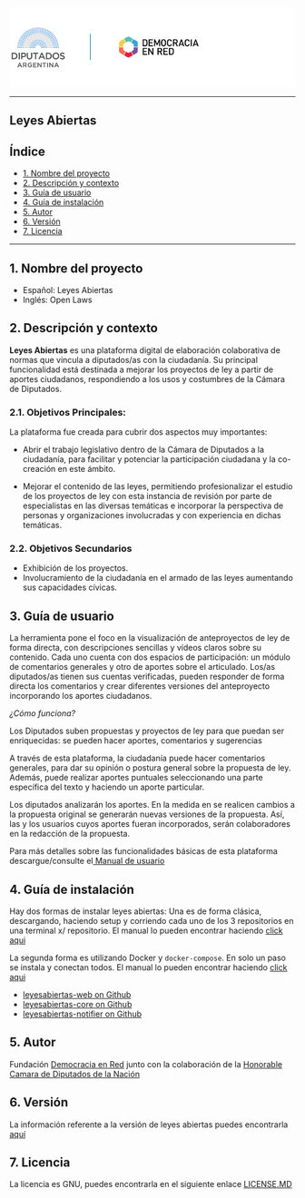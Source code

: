 
![Header](/header-doc.png)

---
## Leyes Abiertas

## Índice

* [1. Nombre del proyecto](#1-nombre-del-proyecto)
* [2. Descripción y contexto](#2-descripción-y-contexto)
* [3. Guía de usuario](#3-guía-de-usuario)
* [4. Guía de instalación](#4-guía-de-instalación)
* [5. Autor](#5-autor)
* [6. Versión](#6-versión)
* [7. Licencia](#7-licencia)

***


## 1. Nombre del proyecto

- Español: Leyes Abiertas
- Inglés: Open Laws

## 2. Descripción y contexto

**Leyes Abiertas** es una plataforma digital de elaboración colaborativa de normas que vincula a diputados/as con la ciudadanía. Su principal funcionalidad está destinada a mejorar los proyectos de ley a partir de aportes ciudadanos, respondiendo a los usos y costumbres de la Cámara de Diputados.

### 2.1. Objetivos Principales:

La plataforma fue creada para cubrir dos aspectos muy importantes:

- Abrir el trabajo legislativo dentro de la Cámara de Diputados a la ciudadanía, para facilitar y potenciar la participación ciudadana y la co-creación en este ámbito.

- Mejorar el contenido de las leyes, permitiendo profesionalizar el estudio de los proyectos de ley con esta instancia de revisión por parte de especialistas en las diversas temáticas e incorporar la perspectiva de personas y organizaciones involucradas y con experiencia en dichas temáticas.

### 2.2. Objetivos Secundarios

- Exhibición de los proyectos.
- Involucramiento de la ciudadanía en el armado de las leyes aumentando sus capacidades cívicas.

## 3. Guía de usuario

La herramienta pone el foco en la visualización de anteproyectos de ley de forma directa, con descripciones sencillas y vídeos claros sobre su contenido. Cada uno cuenta con dos espacios de participación: un módulo de comentarios generales y otro de aportes sobre el articulado. Los/as diputados/as tienen sus cuentas verificadas, pueden responder de forma directa los comentarios y crear diferentes versiones del anteproyecto incorporando los aportes ciudadanos.

_¿Cómo funciona?_

Los Diputados suben propuestas y proyectos de ley para que puedan ser enriquecidas: se pueden hacer aportes, comentarios y sugerencias

A través de esta plataforma, la ciudadanía puede hacer comentarios generales, para dar su opinión o postura general sobre la propuesta de ley. Además, puede realizar aportes puntuales seleccionando una parte específica del texto y haciendo un aporte particular.

Los diputados analizarán los aportes. En la medida en se realicen cambios a la propuesta original se generarán nuevas versiones de la propuesta. Así, las y los usuarios cuyos aportes fueran incorporados, serán colaboradores en la redacción de la propuesta.

Para más detalles sobre las funcionalidades básicas de esta plataforma descargue/consulte el[ Manual de usuario](https://leyesabiertas.hcdn.gob.ar/static/files/congreso_manual_de_usuario.pdf)

## 4. Guía de instalación

Hay dos formas de instalar leyes abiertas: Una es de forma clásica, descargando, haciendo setup y corriendo cada uno de los 3 repositorios en una terminal x/ repositorio. El manual lo pueden encontrar haciendo [click aqui](/instalacion-clasica.md)

La segunda forma es utilizando Docker y `docker-compose`. En solo un paso se instala y conectan todos. El manual lo pueden encontrar haciendo [click aqui](/instalacion-clasica.md)

* [leyesabiertas-web on Github](https://github.com/DemocraciaEnRed/leyesabiertas-web)
* [leyesabiertas-core on Github](https://github.com/DemocraciaEnRed/leyesabiertas-core) 
* [leyesabiertas-notifier on Github](https://github.com/DemocraciaEnRed/leyesabiertas-notifier)

## 5. Autor

Fundación [Democracia en Red](https://democraciaenred.org) junto con la colaboración de la [Honorable Camara de Diputados de la Nación](https://hcdn.gob.ar)

## 6. Versión

La información referente a la versión de leyes abiertas puedes encontrarla [aquí](https://github.com/DemocraciaEnRed/leyesabiertas-web/releases)

## 7. Licencia

La licencia es GNU, puedes encontrarla en el siguiente enlace [LICENSE.MD](https://github.com/DemocraciaEnRed/leyesabiertas-web/blob/master/LICENSE)

